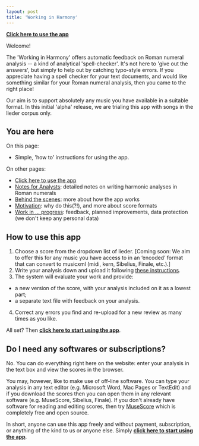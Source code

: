 ```yaml
---
layout: post
title: 'Working in Harmony'
---
```


[**Click here to use the app**](/apps/working-in-harmony/)

Welcome!

The 'Working in Harmony' offers automatic feedback on Roman numeral analysis -- a kind of analytical 'spell-checker'.
It's not here to 'give out the answers', but simply to help out by catching typo-style errors.
If you appreciate having a spell checker for your text documents, and would like something similar for your Roman numeral analysis, then you came to the right place!

Our aim is to support absolutely any music you have available in a suitable format.
In this initial 'alpha' release, we are trialing this app with songs in the lieder corpus only.

## You are here

On this page:
- Simple, 'how to' instructions for using the app.

On other pages:
- [Click here to use the app](/apps/working-in-harmony/)
- [Notes for Analysts](./analysis.md): detailed notes on writing harmonic analyses in Roman numerals
- [Behind the scenes](./behind-the-scenes.md): more about how the app works
- [Motivation](./motivation.md): why do this(?!), and more about score formats
- [Work in ... progress](./work-in-progress.md): feedback, planned improvements, data protection (we don't keep any personal data)

## How to use this app

1. Choose a score from the dropdown list of lieder. [Coming soon: We aim to offer this for any music you have access to in an ‘encoded’ format that can convert to musicxml (midi, kern, Sibelius, Finale, etc.).]
2. Write your analysis down and upload it following [these instructions](./analysis.md).
3. The system will evaluate your work and provide:
  - a new version of the score, with your analysis included on it as a lowest part;
  - a separate text file with feedback on your analysis.
4. Correct any errors you find and re-upload for a new review as many times as you like.

All set? Then [**click here to start using the app**](/apps/working-in-harmony/).

## Do I need any softwares or subscriptions?

No. You can do everything right here on the website: enter your analysis in the text box and view the scores in the browser.

You may, however, like to make use of off-line software. You can type your analysis in any text editor (e.g. Microsoft Word, Mac Pages or TextEdit) and if you download the scores then you can open them in any relevant software (e.g. MuseScore, Sibelius, Finale). If you don't already have software for reading and editing scores, then try [MuseScore](https://musescore.org/) which is completely free and open source.

In short, anyone can use this app freely and without payment, subscription, or anything of the kind to us or anyone else. Simply [**click here to start using the app**](/apps/working-in-harmony/).
